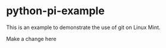 # python-pi-example
This is an example to demonstrate the use of git on Linux Mint.

Make a change here

